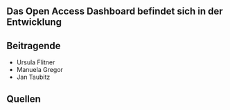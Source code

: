 

## **Das Open Access Dashboard befindet sich in der Entwicklung**

## Beitragende
- Ursula Flitner
- Manuela Gregor
- Jan Taubitz

## Quellen
